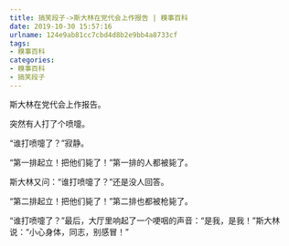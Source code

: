 ```yaml
---
title: 搞笑段子->斯大林在党代会上作报告 | 糗事百科
date: 2019-10-30 15:57:16
urlname: 124e9ab81cc7cbd4d8b2e9bb4a8733cf
tags: 
- 糗事百科
categories:
- 糗事百科
- 搞笑段子
---
```

斯大林在党代会上作报告。

突然有人打了个喷嚏。

“谁打喷嚏了？”寂静。

“第一排起立！把他们毙了！”第一排的人都被毙了。

斯大林又问：“谁打喷嚏了？”还是没人回答。

“第二排起立！把他们毙了！”第二排也都被枪毙了。

“谁打喷嚏了？”最后，大厅里响起了一个哽咽的声音：“是我，是我！”斯大林说：“小心身体，同志，别感冒！”


